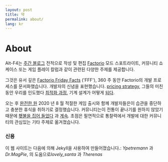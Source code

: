 ```yaml
---
layout: post
title: 약
permalink: about/
lang: kr
---
```


# About

Alt-F4는 [주간 블로그](http://alt-f4.blog) 전적으로 작성 및 편집 [Factorio](https://factorio.com) 모드 스포트라이트, 커뮤니티 쇼케이스 또는 게임 플레이 칼럼과 같이 관련된 다양한 주제를 제공합니다.

그것은 유서 깊은 [Factorio Friday Facts](https://factorio.com/blog/) ('FFF'), 360 주 동안 Factorio의 개발 프로세스를 문서화했습니다. 개발자의 신념을 표현했습니다. [pricing strategy](https://www.factorio.com/blog/post/fff-247), 그들의 미친 동안 우리를 인도했다 [최적화 과정](https://www.factorio.com/blog/post/fff-176), 기계 설계가 어떻게 [되다](https://factorio.com/blog/post/fff-351).

오는 후 [완전한 원](https://factorio.com/blog/post/fff-360) 2020 년 8 월 적절한 게임 출시와 함께 개발자들은이 습관을 중단하고 충분한 휴식을 취하기로 결정했습니다. 커뮤니티는이 전통이 끝나기를 원하지 않았기 때문에 [횃불을 집어 들었다](https://www.reddit.com/r/factorio/comments/i9pxb3/communityfff/) 과 [계속](http://alt-f4.blog/ALTF4-1). 초점은 필연적으로 통찰력에서 개발에 대한 커뮤니티의 관심있는 기타 주제로 옮겨졌습니다.

### 신용

이 웹 사이트는 다음에 의해 Jekyll을 사용하여 만들어졌습니다.: <em>Ypetremann</em> 과 <em>Dr.MagPie</em>, 의 도움으로<em>lovely_santa</em> 과 <em>Therenas</em>
